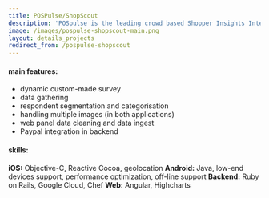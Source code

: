 ```yaml
---
title: POSPulse/ShopScout
description: 'POSpulse is the leading crowd based Shopper Insights Intelligence company which enables main industry segments better market their servcies and products. After the DACH region, the company is now introducing its services to new European markets (now available in Italy and Czech Republic). Our work included creating backend, a web panel and a proprietary app "ShopScout" POSpulse which generates insights along the entire customer decision journey: at home, out-of-home and directly at the point of experience (POE).'
image: /images/pospulse-shopscout-main.png
layout: details_projects
redirect_from: /pospulse-shopscout
---
```


<div class="div-block-project_mainfeature">
    <h4 class="mainfeatures_heading">main features:</h4>
<div class="rich-text-project_mainfeature w-richtext" markdown="1">

* dynamic custom-made survey
* data gathering
* respondent segmentation and categorisation
* handling multiple images (in both applications)
* web panel data cleaning and data ingest
* Paypal integration in backend

</div>
</div>
<div class="div-block-project_mainfeature">
    <h4 class="mainfeatures_heading">skills:</h4>
<div class="rich-text-project_mainfeature w-richtext" markdown="1">

**iOS:** Objective-C, Reactive Cocoa, geolocation
**Android:** Java, low-end devices support, performance optimization, off-line support
**Backend:** Ruby on Rails, Google Cloud, Chef
**Web:** Angular, Highcharts

</div>
</div>
